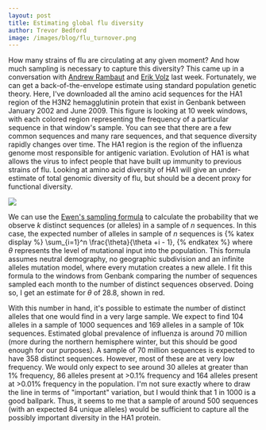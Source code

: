 ```yaml
---
layout: post
title: Estimating global flu diversity
author: Trevor Bedford
image: /images/blog/flu_turnover.png
---
```


How many strains of flu are circulating at any given moment?  And how much sampling is necessary to capture this diversity?  This came up in a conversation with [Andrew Rambaut](http://tree.bio.ed.ac.uk/people/arambaut/) and [Erik Volz](http://www.erikvolz.info/) last week.  Fortunately, we can get a back-of-the-envelope estimate using standard population genetic theory.  Here, I've downloaded all the amino acid sequences for the HA1 region of the H3N2 hemagglutinin protein that exist in Genbank between January 2002 and June 2009.  This figure is looking at 10 week windows, with each colored region representing the frequency of a particular sequence in that window's sample.  You can see that there are a few common sequences and many rare sequences, and that sequence diversity rapidly changes over time.  The HA1 region is the region of the influenza genome most responsible for antigenic variation.  Evolution of HA1 is what allows the virus to infect people that have built up immunity to previous strains of flu.  Looking at amino acid diversity of HA1 will give an under-estimate of total genomic diversity of flu, but should be a decent proxy for functional diversity.

![](/images/blog/samples_vs_types.png)	

We can use the [Ewen's sampling formula](http://en.wikipedia.org/wiki/Ewens's_sampling_formula) to calculate the probability that we observe <i>k</i> distinct sequences (or alleles) in a sample of <i>n</i> sequences.  In this case, the expected number of alleles in sample of <i>n</i> sequences is
{% katex display %}
\sum_{i=1}^n \frac{\theta}{\theta +i - 1}, 
{% endkatex %}
where <i>&theta;</i> represents the level of mutational input into the population.  This formula assumes neutral demography, no geographic subdivision and an infinite alleles mutation model, where every mutation creates a new allele.  I fit this formula to the windows from Genbank comparing the number of sequences sampled each month to the number of distinct sequences observed.  Doing so, I get an estimate for <i>&theta;</i> of 28.8, shown in red.

With this number in hand, it's possible to estimate the number of distinct alleles that one would find in a very large sample.  We expect to find 104 alleles in a sample of 1000 sequences and 169 alleles in a sample of 10k sequences.  Estimated global prevalence of influenza is around 70 million (more during the northern hemisphere winter, but this should be good enough for our purposes).  A sample of 70 million sequences is expected to have 358 distinct sequences.  However, most of these are at very low frequency.  We would only expect to see around 30 alleles at greater than 1% frequency, 86 alleles present at >0.1% frequency and 164 alleles present at >0.01% frequency in the population.  I'm not sure exactly where to draw the line in terms of "important" variation, but I would think that 1 in 1000 is a good ballpark.  Thus, it seems to me that a sample of around 500 sequences (with an expected 84 unique alleles) would be sufficient to capture all the possibly important diversity in the HA1 protein.


